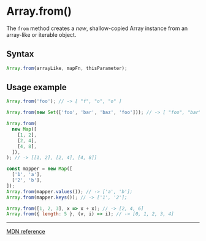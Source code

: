 # Array.from()

The `from` method creates a _new_, shallow-copied Array instance from an array-like or iterable object.

## Syntax

```js
Array.from(arrayLike, mapFn, thisParameter);
```

## Usage example

```js
Array.from('foo'); // -> [ "f", "o", "o" ]

Array.from(new Set(['foo', 'bar', 'baz', 'foo'])); // -> [ "foo", "bar", "baz" ]

Array.from(
  new Map([
    [1, 2],
    [2, 4],
    [4, 8],
  ]),
); // -> [[1, 2], [2, 4], [4, 8]]

const mapper = new Map([
  ['1', 'a'],
  ['2', 'b'],
]);
Array.from(mapper.values()); // -> ['a', 'b'];
Array.from(mapper.keys()); // -> ['1', '2'];

Array.from([1, 2, 3], x => x + x); // -> [2, 4, 6]
Array.from({ length: 5 }, (v, i) => i); // -> [0, 1, 2, 3, 4]
```

---

[MDN reference](https://developer.mozilla.org/en-US/docs/Web/JavaScript/Reference/Global_Objects/Array/from)
